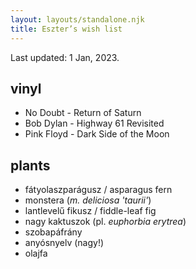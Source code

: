 ```yaml
---
layout: layouts/standalone.njk
title: Eszter’s wish list
---
```


Last updated: 1 Jan, 2023.

## vinyl

- No Doubt - Return of Saturn
- Bob Dylan - Highway 61 Revisited
- Pink Floyd - Dark Side of the Moon

## plants

- fátyolaszparágusz / asparagus fern
- monstera (_m. deliciosa 'taurii'_)
- lantlevelű fikusz / fiddle-leaf fig
- nagy kaktuszok (pl. _euphorbia erytrea_)
- szobapáfrány
- anyósnyelv (nagy!)
- olajfa
